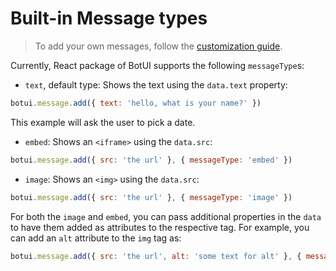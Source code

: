 
# Built-in Message types

> To add your own messages, follow the [customization guide](./custom.md).

Currently, React package of BotUI supports the following `messageType`s:

- `text`, default type: Shows the text using the `data.text` property:

```js
botui.message.add({ text: 'hello, what is your name?' })
```

This example will ask the user to pick a date.

- `embed`: Shows an `<iframe>` using the `data.src`:

```js
botui.message.add({ src: 'the url' }, { messageType: 'embed' })
```

- `image`: Shows an `<img>` using the `data.src`:

```js
botui.message.add({ src: 'the url' }, { messageType: 'image' })
```

For both the `image` and `embed`, you can pass additional properties in the `data` to have them added as attributes to the respective tag. For example, you can add an `alt` attribute to the `img` tag as:

```js
botui.message.add({ src: 'the url', alt: 'some text for alt' }, { messageType: 'image' })
```
